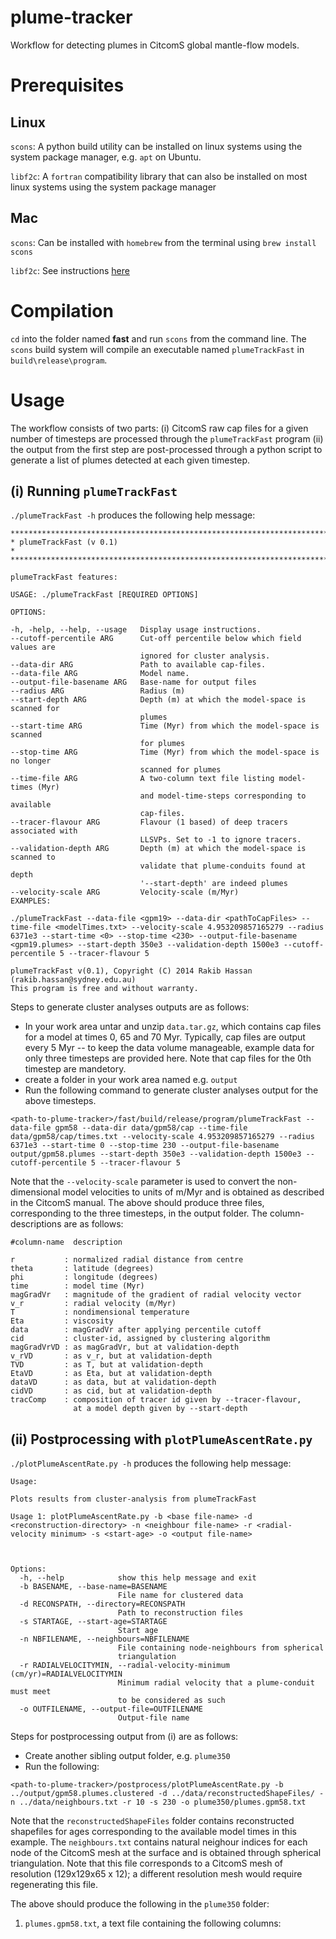 # plume-tracker

Workflow for detecting plumes in CitcomS global mantle-flow models.

# Prerequisites

## Linux
`scons`: A python build utility can be installed on linux systems using the system package manager, e.g. `apt` on Ubuntu.

`libf2c`: A `fortran` compatibility library that can also be installed on most linux systems using the system package manager

## Mac

`scons`: Can be installed with `homebrew` from the terminal using `brew install scons`

`libf2c`: See instructions [here](http://hpc.sourceforge.net/buildf2c)

# Compilation

`cd` into the folder named **fast** and run `scons` from the command line. The `scons` build system will compile an executable named  `plumeTrackFast` in `build\release\program`.

# Usage

The workflow consists of two parts: (i) CitcomS raw cap files for a given number of timesteps are processed through the `plumeTrackFast` program (ii) the output from the first step are post-processed through a python script to generate a list of plumes detected at each given timestep.

## (i) Running `plumeTrackFast`

`./plumeTrackFast -h` produces the following help message:

```
************************************************************************
* plumeTrackFast (v 0.1)                                               *
************************************************************************

plumeTrackFast features:

USAGE: ./plumeTrackFast [REQUIRED OPTIONS]

OPTIONS:

-h, -help, --help, --usage   Display usage instructions.
--cutoff-percentile ARG      Cut-off percentile below which field values are
                             ignored for cluster analysis.
--data-dir ARG               Path to available cap-files.
--data-file ARG              Model name.
--output-file-basename ARG   Base-name for output files
--radius ARG                 Radius (m)
--start-depth ARG            Depth (m) at which the model-space is scanned for
                             plumes
--start-time ARG             Time (Myr) from which the model-space is scanned
                             for plumes
--stop-time ARG              Time (Myr) from which the model-space is no longer
                             scanned for plumes
--time-file ARG              A two-column text file listing model-times (Myr)
                             and model-time-steps corresponding to available
                             cap-files.
--tracer-flavour ARG         Flavour (1 based) of deep tracers associated with
                             LLSVPs. Set to -1 to ignore tracers.
--validation-depth ARG       Depth (m) at which the model-space is scanned to
                             validate that plume-conduits found at depth
                             '--start-depth' are indeed plumes
--velocity-scale ARG         Velocity-scale (m/Myr)
EXAMPLES:

./plumeTrackFast --data-file <gpm19> --data-dir <pathToCapFiles> --time-file <modelTimes.txt> --velocity-scale 4.953209857165279 --radius 6371e3 --start-time <0> --stop-time <230> --output-file-basename <gpm19.plumes> --start-depth 350e3 --validation-depth 1500e3 --cutoff-percentile 5 --tracer-flavour 5

plumeTrackFast v(0.1), Copyright (C) 2014 Rakib Hassan (rakib.hassan@sydney.edu.au)
This program is free and without warranty.
```

Steps to generate cluster analyses outputs are as follows:

 * In your work area untar and unzip `data.tar.gz`, which contains cap files for a model at times 0, 65 and 70 Myr. Typically, cap files are output every 5 Myr -- to keep the data volume manageable, example data for only three timesteps are provided here. Note that cap files for the 0th timestep are mandetory.
 * create a folder in your work area named e.g. `output`
 * Run the following command to generate cluster analyses output for the above timesteps.
 
 ```
 <path-to-plume-tracker>/fast/build/release/program/plumeTrackFast --data-file gpm58 --data-dir data/gpm58/cap --time-file data/gpm58/cap/times.txt --velocity-scale 4.953209857165279 --radius 6371e3 --start-time 0 --stop-time 230 --output-file-basename output/gpm58.plumes --start-depth 350e3 --validation-depth 1500e3 --cutoff-percentile 5 --tracer-flavour 5
 ```
Note that the `--velocity-scale` parameter is used to convert the non-dimensional model velocities to units of m/Myr and is obtained as described in the CitcomS manual. The above should produce three files, corresponding to the three timesteps, in the output folder. The column-descriptions are as follows:

```
#column-name  description

r           : normalized radial distance from centre
theta       : latitude (degrees)
phi         : longitude (degrees)
time        : model time (Myr)
magGradVr   : magnitude of the gradient of radial velocity vector
v_r         : radial velocity (m/Myr)
T           : nondimensional temperature
Eta         : viscosity
data        : magGradVr after applying percentile cutoff
cid         : cluster-id, assigned by clustering algorithm
magGradVrVD : as magGradVr, but at validation-depth
v_rVD       : as v_r, but at validation-depth
TVD         : as T, but at validation-depth
EtaVD       : as Eta, but at validation-depth
dataVD      : as data, but at validation-depth
cidVD       : as cid, but at validation-depth
tracComp    : composition of tracer id given by --tracer-flavour, 
              at a model depth given by --start-depth
```

## (ii) Postprocessing with `plotPlumeAscentRate.py`

`./plotPlumeAscentRate.py -h` produces the following help message:

```
Usage:

Plots results from cluster-analysis from plumeTrackFast

Usage 1: plotPlumeAscentRate.py -b <base file-name> -d <reconstruction-directory> -n <neighbour file-name> -r <radial-velocity minimum> -s <start-age> -o <output file-name>



Options:
  -h, --help            show this help message and exit
  -b BASENAME, --base-name=BASENAME
                        File name for clustered data
  -d RECONSPATH, --directory=RECONSPATH
                        Path to reconstruction files
  -s STARTAGE, --start-age=STARTAGE
                        Start age
  -n NBFILENAME, --neighbours=NBFILENAME
                        File containing node-neighbours from spherical
                        triangulation
  -r RADIALVELOCITYMIN, --radial-velocity-minimum (cm/yr)=RADIALVELOCITYMIN
                        Minimum radial velocity that a plume-conduit must meet
                        to be considered as such
  -o OUTFILENAME, --output-file=OUTFILENAME
                        Output-file name
```

Steps for postprocessing output from (i) are as follows:

* Create another sibling output folder, e.g. `plume350`
* Run the following:

```
<path-to-plume-tracker>/postprocess/plotPlumeAscentRate.py -b ../output/gpm58.plumes.clustered -d ../data/reconstructedShapeFiles/ -n ../data/neighbours.txt -r 10 -s 230 -o plume350/plumes.gpm58.txt
```
Note that the `reconstructedShapeFiles` folder contains reconstructed shapefiles for ages corresponding to the available model times in this example. The `neighbours.txt` contains natural neighour indices for each node of the CitcomS mesh at the surface and is obtained through spherical triangulation. Note that this file corresponds to a CitcomS mesh of resolution (129x129x65 x 12); a different resolution mesh would require regenerating this file.

The above should produce the following in the `plume350` folder:

 1. `plumes.gpm58.txt`, a text file containing the following columns:
 ```
 ```
